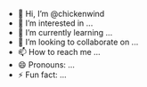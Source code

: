 - 👋 Hi, I’m @chickenwind
- 👀 I’m interested in ...
- 🌱 I’m currently learning ...
- 💞️ I’m looking to collaborate on ...
- 📫 How to reach me ...
- 😄 Pronouns: ...
- ⚡ Fun fact: ...

<!---
chickenwind/chickenwind is a ✨ special ✨ repository because its `README.md` (this file) appears on your GitHub profile.
You can click the Preview link to take a look at your changes.
--->
